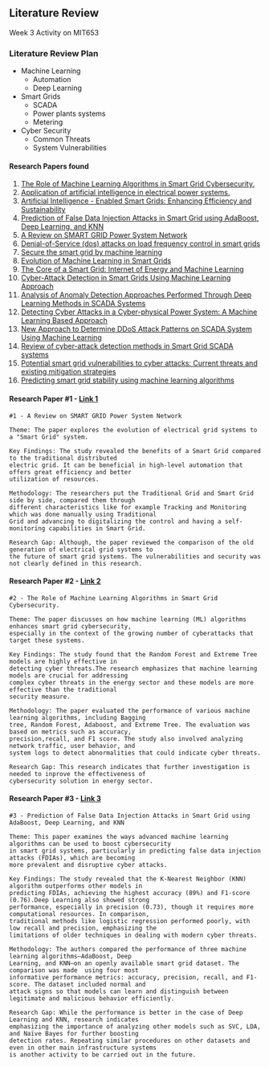 ## Literature Review

  Week 3 Activity on MIT653

### Literature Review Plan
  - Machine Learning
      - Automation
      - Deep Learning
  - Smart Grids
      - SCADA
      - Power plants systems
      - Metering
  - Cyber Security
      - Common Threats
      - System Vulnerabilities

  #### Research Papers found
  1. [The Role of Machine Learning Algorithms in Smart Grid Cybersecurity.](https://ieeexplore.ieee.org/document/10561386)
  2. [Application of artificial intelligence in electrical power systems.](https://ieeexplore.ieee.org/document/9089447)
  3. [Artificial Intelligence - Enabled Smart Grids: Enhancing Efficiency and Sustainability](https://ieeexplore.ieee.org/document/10395590)
  4. [Prediction of False Data Injection Attacks in Smart Grid using AdaBoost, Deep Learning, and KNN](https://ieeexplore.ieee.org/document/10849233)
  5. [A Review on SMART GRID Power System Network](https://ieeexplore.ieee.org/document/9337067)
  6. [Denial-of-Service (dos) attacks on load frequency control in smart grids](https://ieeexplore.ieee.org/document/6497846)
  7. [Secure the smart grid by machine learning](https://ieeexplore.ieee.org/document/10128269)
  8. [Evolution of Machine Learning in Smart Grids](https://ieeexplore.ieee.org/document/9182023)
  9. [The Core of a Smart Grid: Internet of Energy and Machine Learning](https://ieeexplore.ieee.org/document/9987139)
  10. [Cyber-Attack Detection in Smart Grids Using Machine Learning Approach](https://ieeexplore.ieee.org/document/10455586)
  11. [Analysis of Anomaly Detection Approaches Performed Through Deep Learning Methods in SCADA Systems](https://ieeexplore.ieee.org/document/9461273)
  12. [Detecting Cyber Attacks in a Cyber-physical Power System: A Machine Learning Based Approach](https://ieeexplore.ieee.org/document/9986990)
  13. [New Approach to Determine DDoS Attack Patterns on SCADA System Using Machine Learning](https://ieeexplore.ieee.org/document/8716432)
  14. [Review of cyber-attack detection methods in Smart Grid SCADA systems](https://www.cerme-togo.org/public/images/publication/CERME-05082024060606-Review_of_cyber_attack_detection_methods_in_Smart_Grid_SCADA_systems_Abasse_KPEGOUNI_HITECH_Conf_2023.pdf)
  15. [Potential smart grid vulnerabilities to cyber attacks: Current threats and existing mitigation strategies](https://www.sciencedirect.com/science/article/pii/S240584402414011X)
16. [Predicting smart grid stability using machine learning algorithms](https://ieeexplore.ieee.org/document/9800733)

#### Research Paper #1 - [Link 1](https://ieeexplore.ieee.org/document/9337067)
    #1 - A Review on SMART GRID Power System Network
    
    Theme: The paper explores the evolution of electrical grid systems to a "Smart Grid" system.

    Key Findings: The study revealed the benefits of a Smart Grid compared to the traditional distributed 
    electric grid. It can be beneficial in high-level automation that offers great efficiency and better 
    utilization of resources.

    Methodology: The researchers put the Traditional Grid and Smart Grid side by side, compared them through 
    different characteristics like for example Tracking and Monitoring which was done manually using Traditional 
    Grid and advancing to digitalizing the control and having a self-monitoring capabilities in Smart Grid. 

    Research Gap: Although, the paper reviewed the comparison of the old generation of electrical grid systems to 
    the future of smart grid systems. The vulnerabilities and security was not clearly defined in this research.

#### Research Paper #2 - [Link 2](https://ieeexplore.ieee.org/document/10561386)
    #2 - The Role of Machine Learning Algorithms in Smart Grid Cybersecurity.
    
    Theme: The paper discusses on how machine learning (ML) algorithms enhances smart grid cybersecurity, 
    especially in the context of the growing number of cyberattacks that target these systems.
    
    Key Findings: The study found that the Random Forest and Extreme Tree models are highly effective in 
    detecting cyber threats.The research emphasizes that machine learning models are crucial for addressing
    complex cyber threats in the energy sector and these models are more effective than the traditional 
    security measure.
    
    Methodology: The paper evaluated the performance of various machine learning algorithms, including Bagging 
    tree, Random Forest, Adaboost, and Extreme Tree. The evaluation was based on metrics such as accuracy, 
    precision,recall, and F1 score. The study also involved analyzing network traffic, user behavior, and 
    system logs to detect abnormalities that could indicate cyber threats.
    
    Research Gap: This research indicates that further investigation is needed to inprove the effectiveness of 
    cybersecurity solution in energy sector.

    
#### Research Paper #3 - [Link 3](https://ieeexplore.ieee.org/document/10849233)
    #3 - Prediction of False Data Injection Attacks in Smart Grid using AdaBoost, Deep Learning, and KNN
    
    Theme: This paper examines the ways advanced machine learning algorithms can be used to boost cybersecurity
    in smart grid systems, particularly in predicting false data injection attacks (FDIAs), which are becoming
    more prevalent and disruptive cyber attacks.
    
    Key Findings: The study revealed that the K-Nearest Neighbor (KNN) algorithm outperforms other models in 
    predicting FDIAs, achieving the highest accuracy (89%) and F1-score (0.76).Deep Learning also showed strong 
    performance, especially in precision (0.73), though it requires more computational resources. In comparison,
    traditional methods like logistic regression performed poorly, with low recall and precision, emphasizing the
    limitations of older techniques in dealing with modern cyber threats.
    
    Methodology: The authors compared the performance of three machine learning algorithms—AdaBoost, Deep 
    Learning, and KNN—on an openly available smart grid dataset. The comparison was made  using four most 
    informative performance metrics: accuracy, precision, recall, and F1-score. The dataset included normal and 
    attack signs so that models can learn and distinguish between legitimate and malicious behavior efficiently.
    
    Research Gap: While the performance is better in the case of Deep Learning and KNN, research indicates
    emphasizing the importance of analyzing other models such as SVC, LDA, and Naïve Bayes for further boosting 
    detection rates. Repeating similar procedures on other datasets and even in other main infrastructure systems
    is another activity to be carried out in the future.
    
    
  


